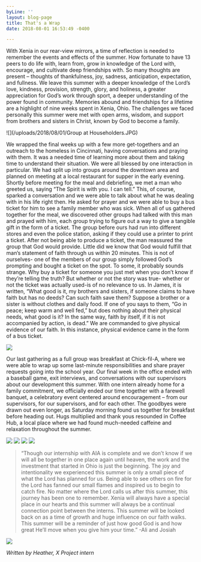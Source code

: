 ```yaml
---
byLine: ''
layout: blog-page
title: That's a Wrap
date: 2018-08-01 16:53:49 -0400

---
```

With Xenia in our rear-view mirrors, a time of reflection is needed to remember the events and effects of the summer. How fortunate to have 13 peers to do life with, learn from, grow in knowledge of the Lord with, encourage, and cultivate deep friendships with. So many thoughts are present – thoughts of thankfulness, joy, sadness, anticipation, expectation, and fullness. We leave this summer with a deeper knowledge of the Lord’s love, kindness, provision, strength, glory, and holiness, a greater appreciation for God’s work through sport, a deeper understanding of the power found in community. Memories abound and friendships for a lifetime are a highlight of nine weeks spent in Xenia, Ohio. The challenges we faced personally this summer were met with open arms, wisdom, and support from brothers and sisters in Christ, known by God to become a family.

![](/uploads/2018/08/01/Group at Householders.JPG)

We wrapped the final weeks up with a few more get-togethers and an outreach to the homeless in Cincinnati, having conversations and praying with them. It was a needed time of learning more about them and taking time to understand their situation. We were all blessed by one interaction in particular. We had split up into groups around the downtown area and planned on meeting at a local restaurant for supper in the early evening. Shortly before meeting for the meal and debriefing, we met a man who greeted us, saying “The Spirit is with you. I can tell.” This, of course, sparked a conversation and we were able to talk about what he was dealing with in his life right then. He asked for prayer and we were able to buy a bus ticket for him to see a family member who was sick. When all of us gathered together for the meal, we discovered other groups had talked with this man and prayed with him, each group trying to figure out a way to give a tangible gift in the form of a ticket. The group before ours had run into different stores and even the police station, asking if they could use a printer to print a ticket. After not being able to produce a ticket, the man reassured the group that God would provide. Little did we know that God would fulfill that man’s statement of faith through us within 20 minutes. This is not of ourselves- one of the members of our group simply followed God’s prompting and bought a ticket on the spot. To some, it probably sounds strange. Why buy a ticket for someone you just met when you don’t know if they’re telling the truth? But whether or not the story was true- whether or not the ticket was actually used-is of no relevance to us. In James, it is written, “What good is it, my brothers and sisters, if someone claims to have faith but has no deeds? Can such faith save them? Suppose a brother or a sister is without clothes and daily food. If one of you says to them, “Go in peace; keep warm and well fed,” but does nothing about their physical needs, what good is it? In the same way, faith by itself, if it is not accompanied by action, is dead.” We are commanded to give physical evidence of our faith. In this instance, physical evidence came in the form of a bus ticket.

![](/uploads/2018/08/01/IMG_0027.jpg)

Our last gathering as a full group was breakfast at Chick-fil-A, where we were able to wrap up some last-minute responsibilities and share prayer requests going into the school year. Our final week in the office ended with a baseball game, exit interviews, and conversations with our supervisors about our development this summer. With one intern already home for a family commitment, we officially ended our time together with a farewell banquet, a celebratory event centered around encouragement – from our supervisors, for our supervisors, and for each other. The goodbyes were drawn out even longer, as Saturday morning found us together for breakfast before heading out. Hugs multiplied and thank yous resounded in Coffee Hub, a local place where we had found much-needed caffeine and relaxation throughout the summer.

![](/uploads/2018/08/01/37958074_10211619748361744_4715272473464012800_o.jpg)
![](/uploads/2018/08/01/37967862_10211619737401470_8750644790678257664_o.jpg)
![](/uploads/2018/08/01/38001509_10211619748921758_1295523176272363520_o.jpg)
![](/uploads/2018/08/01/38032800_10211619729481272_3024138614016573440_o.jpg)

> “Though our internship with AIA is complete and we don’t know if we will all be together in one place again until heaven, the work and the investment that started in Ohio is just the beginning. The joy and intentionality we experienced this summer is only a small piece of what the Lord has planned for us. Being able to see others on fire for the Lord has fanned our small flames and inspired us to begin to catch fire. No matter where the Lord calls us after this summer, this journey has been one to remember. Xenia will always have a special place in our hearts and this summer will always be a continual connection point between the interns. This summer will be looked back on as a time of growth and huge influence on our faith walks. This summer will be a reminder of just how good God is and how great He’ll move when you give him your time.” -Ali and Josiah 

![](/uploads/2018/08/01/IMG_0173.jpg)

_Written by Heather, X Project intern_